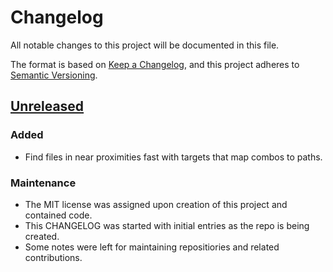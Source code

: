 # Changelog

All notable changes to this project will be documented in this file.

The format is based on [Keep a Changelog][changelog], and this project adheres
to [Semantic Versioning][semver].

## [Unreleased]

### Added

- Find files in near proximities fast with targets that map combos to paths.

### Maintenance

- The MIT license was assigned upon creation of this project and contained code.
- This CHANGELOG was started with initial entries as the repo is being created.
- Some notes were left for maintaining repositiories and related contributions.

<!-- a collection of links -->

[changelog]: https://keepachangelog.com/en/1.1.0/
[semver]: https://semver.org/spec/v2.0.0.html

<!-- a collection of releases -->

[Unreleased]: https://github.com/zimeg/proximity.nvim
